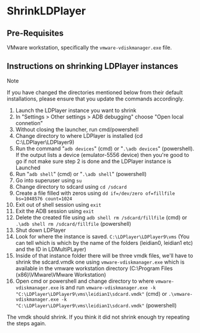 # ShrinkLDPlayer

## Pre-Requisites

VMware workstation, specifically the ```vmware-vdiskmanager.exe``` file.

## Instructions on shrinking LDPlayer instances

> [!NOTE]
> If you have changed the directories mentioned below from their default installations, please ensure that you update the commands accordingly.

1. Launch the LDPlayer instance you want to shrink
2. In "Settings > Other settings > ADB debugging" choose "Open local connetion"
3. Without closing the launcher, run cmd/powershell
4. Change directory to where LDPlayer is installed (cd C:\LDPlayer\LDPlayer9)
5. Run the command "```adb devices```" (cmd) or "```.\adb devices```" (powershell). If the output lists a device (emulator-5556   device) then you're good to go if not make sure step 2 is done and the LDPlayer instance is Launched
6. Run "```adb shell```" (cmd) or "```.\adb shell```" (powershell)
7. Go into superuser using ```su```
8. Change directory to sdcard using ```cd /sdcard```
9. Create a file filled with zeros using ```dd if=/dev/zero of=fillfile bs=1048576 count=1024```
10. Exit out of shell session using ```exit```
11. Exit the ADB session using ```exit```
12. Delete the created file using ```adb shell rm /sdcard/fillfile``` (cmd) or ```.\adb shell rm /sdcard/fillfile``` (powershell)
13. Shut down LDPlayer
14. Look for where the instance is saved. ```C:\LDPlayer\LDPlayer9\vms``` (You can tell which is which by the name of the folders (leidian0, leidian1 etc) and the ID in LDMultiPLayer)
15. Inside of that instance folder there will be three vmdk files, we'll have to shrink the sdcard.vmdk one using ```vmware-vdiskmanager.exe``` which is available in the vmware workstation directory (C:\Program Files (x86)\VMware\VMware Workstation)
16. Open cmd or powershell and change directory to where ```vmware-vdiskmanager.exe``` is and run ```vmware-vdiskmanager.exe -k "C:\LDPlayer\LDPlayer9\vms\leidian1\sdcard.vmdk"``` (cmd) or ```.\vmware-vdiskmanager.exe -k "C:\LDPlayer\LDPlayer9\vms\leidian1\sdcard.vmdk"``` (powershell)

The vmdk should shrink. If you think it did not shrink enough try repeating the steps again.
